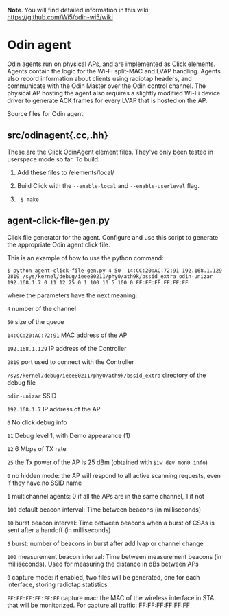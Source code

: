 **Note**. You will find detailed information in this wiki: https://github.com/Wi5/odin-wi5/wiki

Odin agent
=========

Odin agents run on physical APs, and are implemented as Click elements. Agents contain the logic for the Wi-Fi split-MAC and LVAP handling. Agents also record information about clients using radiotap headers, and communicate with the Odin Master over the Odin control channel. The physical AP hosting the agent also requires a slightly modified Wi-Fi device driver to generate ACK frames for every LVAP that is hosted on the AP.


Source files for Odin agent:

src/odinagent{.cc,.hh}
-----------------

These are the Click OdinAgent element files. They've only been
tested in userspace mode so far. To build:

1. Add these files to <click>/elements/local/

2. Build Click with the `--enable-local` and `--enable-userlevel` flag.

3. ``` $ make```

agent-click-file-gen.py
-----------------------

Click file generator for the agent. Configure and use this script
to generate the appropriate Odin agent click file.

This is an example of how to use the python command:

    $ python agent-click-file-gen.py 4 50  14:CC:20:AC:72:91 192.168.1.129 2819 /sys/kernel/debug/ieee80211/phy0/ath9k/bssid_extra odin-unizar 192.168.1.7 0 11 12 25 0 1 100 10 5 100 0 FF:FF:FF:FF:FF:FF

where the parameters have the next meaning:

`4`			number of the channel

`50`			size of the queue

`14:CC:20:AC:72:91`	MAC address of the AP

`192.168.1.129`		IP address of the Controller

`2819`			port used to connect with the Controller

`/sys/kernel/debug/ieee80211/phy0/ath9k/bssid_extra`	directory of the debug file

`odin-unizar`		SSID

`192.168.1.7`		IP address of the AP

`0`			No click debug info

`11`			Debug level 1, with Demo appearance (1)

`12`			6 Mbps of TX rate

`25`            the Tx power of the AP is 25 dBm (obtained with `$iw dev mon0 info`)

`0`             no hidden mode: the AP will respond to all active scanning requests, even if they have no SSID name

`1`				multichannel agents: 0 if all the APs are in the same channel, 1 if not

`100`			default beacon interval: Time between beacons (in milliseconds)

`10`			burst beacon interval: Time between beacons when a burst of CSAs is sent after a handoff (in milliseconds)

`5`				burst: number of beacons in burst after add lvap or channel change

`100`			measurement beacon interval: Time between measurement beacons (in milliseconds). Used for measuring the distance in dBs between APs

`0`				capture mode: if enabled, two files will be generated, one for each interface, storing radiotap statistics

`FF:FF:FF:FF:FF:FF`		capture mac: the MAC of the wireless interface in STA that will be monitorized. For capture all traffic: FF:FF:FF:FF:FF:FF
